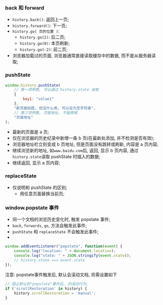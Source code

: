 ### back 和 forward

-   `history.back()`: 返回上一页;
-   `history.forward()`: 下一页;
-   `history.go( 页的位置 )`:
    -   `history.go(2)`: 后二页;
    -   `history.go(0)`: 本页刷新;
    -   `history.go(-2)`: 前二页;
-   浏览器加载过的页面, 浏览器通常直接读取缓存中的数据, 而不是从服务器读取;

### pushState

```js
window.history.pushState(
	// 第一项参数, 可以通过 history.state 读取
	{
		key1: "value1"
	},
	"新页面标题, 但没什么用, 可以设为空字符串",
	// 第三项参数, 页面地址, 不能跨域
	"页面地址"
);
```

-   最新的页面是 a 页;
-   仅在浏览器的历史纪录中新增一条 b 页(在最新处添加, 并不检测是否有效);
-   浏览器地址栏立刻变成 b 页地址, 但是页面没有跳转或刷新, 内容是 a 页内容;
-   继续浏览新的地址, 如`www.baidu.com`后, 返回, 显示 b 页内容, 通过`history.state`读取 pushState 时插入的数据;
-   继续返回, 显示 a 页内容;

### replaceState

-   仅说明和 pushState 的区别;
    -   用任意页面替换当前页;

### window.popstate 事件

-   同一个文档的浏览历史变化时, 触发 popstate 事件;
-   `back`, `forwards`, `go`, 方法会触发此事件;
-   `pushState` 和 `replaceState` 不会触发此事件;
-

```js
window.addEventListener("popstate", function(event) {
	console.log("location: " + document.location);
	console.log("state: " + JSON.stringify(event.state));
    // history.state === event.state
});
```

注意: popstate事件触发后, 默认会滚动文档, 另需设置如下
```js
// 阻止默认的"popstate"事件后, 的滚动行为;
if ('scrollRestoration' in history) {
	history.scrollRestoration = 'manual';
}
```
